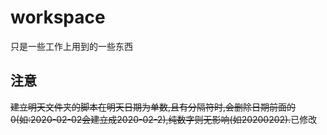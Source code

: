 # workspace
只是一些工作上用到的一些东西

## 注意
<del>​	建立明天文件夹的脚本在明天日期为单数,且有分隔符时,会删除日期前面的0(如:2020-02-02会建立成2020-02-2),纯数字则无影响(如20200202).</del>已修改

